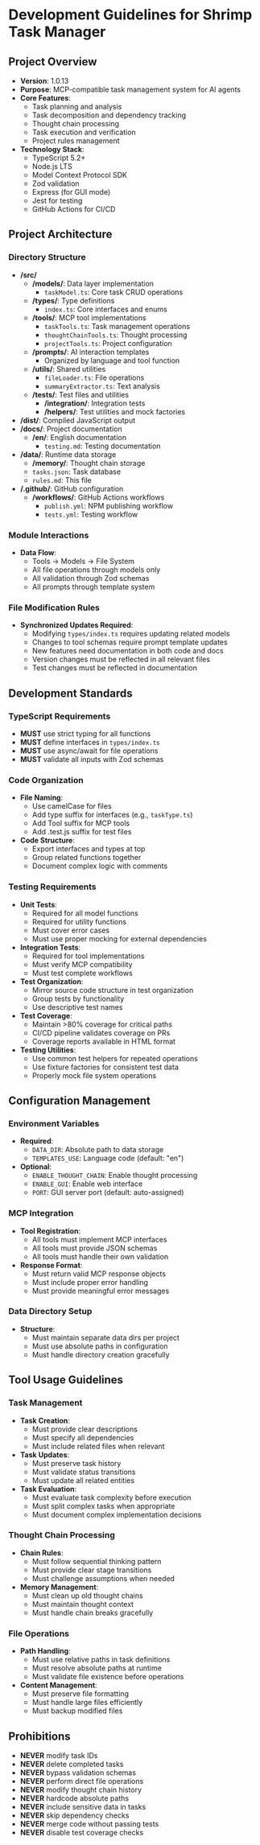 # Development Guidelines for Shrimp Task Manager

## Project Overview

- **Version**: 1.0.13
- **Purpose**: MCP-compatible task management system for AI agents
- **Core Features**:
  - Task planning and analysis
  - Task decomposition and dependency tracking
  - Thought chain processing
  - Task execution and verification
  - Project rules management
- **Technology Stack**:
  - TypeScript 5.2+
  - Node.js LTS
  - Model Context Protocol SDK
  - Zod validation
  - Express (for GUI mode)
  - Jest for testing
  - GitHub Actions for CI/CD

## Project Architecture

### Directory Structure

- **/src/**
  - **/models/**: Data layer implementation
    - `taskModel.ts`: Core task CRUD operations
  - **/types/**: Type definitions
    - `index.ts`: Core interfaces and enums
  - **/tools/**: MCP tool implementations
    - `taskTools.ts`: Task management operations
    - `thoughtChainTools.ts`: Thought processing
    - `projectTools.ts`: Project configuration
  - **/prompts/**: AI interaction templates
    - Organized by language and tool function
  - **/utils/**: Shared utilities
    - `fileLoader.ts`: File operations
    - `summaryExtractor.ts`: Text analysis
  - **/__tests__/**: Test files and utilities
    - **/integration/**: Integration tests
    - **/helpers/**: Test utilities and mock factories
- **/dist/**: Compiled JavaScript output
- **/docs/**: Project documentation
  - **/en/**: English documentation
    - `testing.md`: Testing documentation
- **/data/**: Runtime data storage
  - **/memory/**: Thought chain storage
  - `tasks.json`: Task database
  - `rules.md`: This file
- **/.github/**: GitHub configuration
  - **/workflows/**: GitHub Actions workflows
    - `publish.yml`: NPM publishing workflow
    - `tests.yml`: Testing workflow

### Module Interactions

- **Data Flow**:
  - Tools → Models → File System
  - All file operations through models only
  - All validation through Zod schemas
  - All prompts through template system

### File Modification Rules

- **Synchronized Updates Required**:
  - Modifying `types/index.ts` requires updating related models
  - Changes to tool schemas require prompt template updates
  - New features need documentation in both code and docs
  - Version changes must be reflected in all relevant files
  - Test changes must be reflected in documentation

## Development Standards

### TypeScript Requirements

- **MUST** use strict typing for all functions
- **MUST** define interfaces in `types/index.ts`
- **MUST** use async/await for file operations
- **MUST** validate all inputs with Zod schemas

### Code Organization

- **File Naming**:
  - Use camelCase for files
  - Add type suffix for interfaces (e.g., `taskType.ts`)
  - Add Tool suffix for MCP tools
  - Add .test.js suffix for test files
- **Code Structure**:
  - Export interfaces and types at top
  - Group related functions together
  - Document complex logic with comments

### Testing Requirements

- **Unit Tests**:
  - Required for all model functions
  - Required for utility functions
  - Must cover error cases
  - Must use proper mocking for external dependencies
- **Integration Tests**:
  - Required for tool implementations
  - Must verify MCP compatibility
  - Must test complete workflows
- **Test Organization**:
  - Mirror source code structure in test organization
  - Group tests by functionality
  - Use descriptive test names
- **Test Coverage**:
  - Maintain >80% coverage for critical paths
  - CI/CD pipeline validates coverage on PRs
  - Coverage reports available in HTML format
- **Testing Utilities**:
  - Use common test helpers for repeated operations
  - Use fixture factories for consistent test data
  - Properly mock file system operations

## Configuration Management

### Environment Variables

- **Required**:
  - `DATA_DIR`: Absolute path to data storage
  - `TEMPLATES_USE`: Language code (default: "en")
- **Optional**:
  - `ENABLE_THOUGHT_CHAIN`: Enable thought processing
  - `ENABLE_GUI`: Enable web interface
  - `PORT`: GUI server port (default: auto-assigned)

### MCP Integration

- **Tool Registration**:
  - All tools must implement MCP interfaces
  - All tools must provide JSON schemas
  - All tools must handle their own validation
- **Response Format**:
  - Must return valid MCP response objects
  - Must include proper error handling
  - Must provide meaningful error messages

### Data Directory Setup

- **Structure**:
  - Must maintain separate data dirs per project
  - Must use absolute paths in configuration
  - Must handle directory creation gracefully

## Tool Usage Guidelines

### Task Management

- **Task Creation**:
  - Must provide clear descriptions
  - Must specify all dependencies
  - Must include related files when relevant
- **Task Updates**:
  - Must preserve task history
  - Must validate status transitions
  - Must update all related entities
- **Task Evaluation**:
  - Must evaluate task complexity before execution
  - Must split complex tasks when appropriate
  - Must document complex implementation decisions

### Thought Chain Processing

- **Chain Rules**:
  - Must follow sequential thinking pattern
  - Must provide clear stage transitions
  - Must challenge assumptions when needed
- **Memory Management**:
  - Must clean up old thought chains
  - Must maintain thought context
  - Must handle chain breaks gracefully

### File Operations

- **Path Handling**:
  - Must use relative paths in task definitions
  - Must resolve absolute paths at runtime
  - Must validate file existence before operations
- **Content Management**:
  - Must preserve file formatting
  - Must handle large files efficiently
  - Must backup modified files

## Prohibitions

- **NEVER** modify task IDs
- **NEVER** delete completed tasks
- **NEVER** bypass validation schemas
- **NEVER** perform direct file operations
- **NEVER** modify thought chain history
- **NEVER** hardcode absolute paths
- **NEVER** include sensitive data in tasks
- **NEVER** skip dependency checks
- **NEVER** merge code without passing tests
- **NEVER** disable test coverage checks